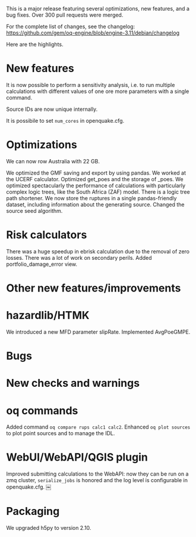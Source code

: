 This is a major release featuring several optimizations, new features,
and a bug fixes. Over 300 pull requests were merged.

For the complete list of changes, see the changelog:
https://github.com/gem/oq-engine/blob/engine-3.11/debian/changelog

Here are the highlights.

# New features

It is now possible to perform a sensitivity analysis, i.e. to run multiple
calculations with different values of one ore more parameters with a single
command.

Source IDs are now unique internally.

It is possibile to set `num_cores` in openquake.cfg.

# Optimizations

We can now row Australia with 22 GB.

We optimized the GMF saving and export by using pandas.
We worked at the UCERF calculator.
Optimized get_poes and the storage of _poes.
We optimized spectacularly the performance of calculations with particularly
complex logic trees, like the South Africa (ZAF) model.
There is a logic tree path shortener.
We now store the ruptures in a single pandas-friendly dataset, including
information about the generating source.
Changed the source seed algorithm.

# Risk calculators

There was a huge speedup in ebrisk calculation due to the removal of
zero losses.
There was a lot of work on secondary perils.
Added portfolio_damage_error view.

# Other new features/improvements

# hazardlib/HTMK

We introduced a new MFD parameter slipRate.
Implemented AvgPoeGMPE.

# Bugs

# New checks and warnings

# oq commands

Added command `oq compare rups calc1 calc2`.
Enhanced `oq plot sources` to plot point sources and to manage the IDL.

# WebUI/WebAPI/QGIS plugin

Improved submitting calculations to the WebAPI: now they can be run on a zmq
cluster, `serialize_jobs` is honored and the log level is configurable in
openquake.cfg.
￼
# Packaging

We upgraded h5py to version 2.10.
